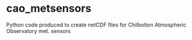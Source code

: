 # cao_metsensors
Python code produced to create netCDF files for Chilbolton Atmospheric Observatory met. sensors
